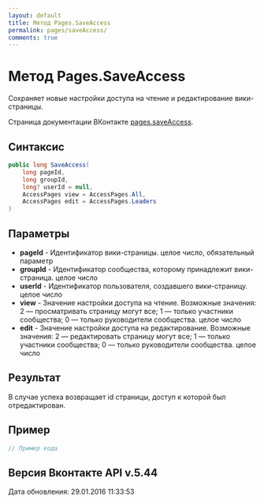 ```yaml
---
layout: default
title: Метод Pages.SaveAccess
permalink: pages/saveAccess/
comments: true
---
```

# Метод Pages.SaveAccess
Сохраняет новые настройки доступа на чтение и редактирование вики-страницы.

Страница документации ВКонтакте [pages.saveAccess](https://vk.com/dev/pages.saveAccess).
## Синтаксис
``` csharp
public long SaveAccess(
	long pageId,
	long groupId,
	long? userId = null,
	AccessPages view = AccessPages.All,
	AccessPages edit = AccessPages.Leaders
)
```

## Параметры
+ **pageId** - Идентификатор вики-страницы. целое число, обязательный параметр
+ **groupId** - Идентификатор сообщества, которому принадлежит вики-страница. целое число
+ **userId** - Идентификатор пользователя, создавшего вики-страницу. целое число
+ **view** - Значение настройки доступа на чтение. Возможные значения: 
2 — просматривать страницу могут все; 
1 — только участники сообщества; 
0 — только руководители сообщества. 
целое число
+ **edit** - Значение настройки доступа на редактирование. Возможные значения: 
2 — редактировать страницу могут все; 
1 — только участники сообщества; 
0 — только руководители сообщества. 
целое число

## Результат
В случае успеха возвращает id страницы, доступ к которой был отредактирован.

## Пример
``` csharp
// Пример кода
```

## Версия Вконтакте API v.5.44
Дата обновления: 29.01.2016 11:33:53
